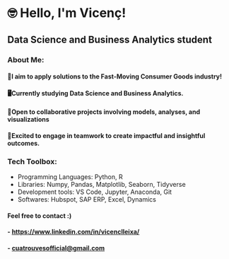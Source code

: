 

# 🤓 Hello, I'm Vicenç!
## Data Science and Business Analytics student

### About Me:
#### 🛒I aim to apply solutions to the Fast-Moving Consumer Goods industry!
#### 🖥️Currently studying Data Science and Business Analytics.
#### 🫡Open to collaborative projects involving models, analyses, and visualizations 
#### 💯Excited to engage in teamwork to create impactful and insightful outcomes.

### Tech Toolbox: 
- Programming Languages: Python, R
- Libraries: Numpy, Pandas, Matplotlib, Seaborn, Tidyverse
- Development tools: VS Code, Jupyter, Anaconda, Git
- Softwares: Hubspot, SAP ERP, Excel, Dynamics

#### Feel free to contact :)
#### - https://www.linkedin.com/in/vicenclleixa/
#### - cuatrouvesofficial@gmail.com



<!---
vicenclleixa/vicenclleixa is a ✨ special ✨ repository because its `README.md` (this file) appears on your GitHub profile.
You can click the Preview link to take a look at your changes.
--->
